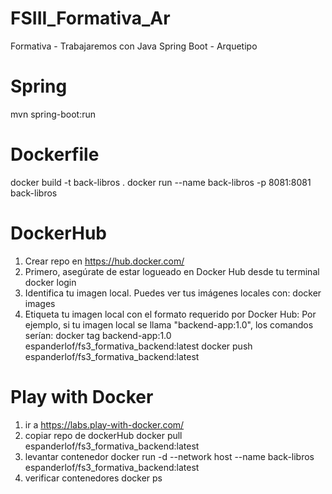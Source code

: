 # FSIII_Formativa_Ar
Formativa - Trabajaremos con Java Spring Boot - Arquetipo

# Spring
mvn spring-boot:run

# Dockerfile
docker build -t back-libros .
docker run --name back-libros -p 8081:8081 back-libros

# DockerHub
1. Crear repo en https://hub.docker.com/
2. Primero, asegúrate de estar logueado en Docker Hub desde tu terminal
    docker login
3. Identifica tu imagen local. Puedes ver tus imágenes locales con:
    docker images
4. Etiqueta tu imagen local con el formato requerido por Docker Hub:
    Por ejemplo, si tu imagen local se llama "backend-app:1.0", los comandos serían:
    docker tag backend-app:1.0 espanderlof/fs3_formativa_backend:latest
    docker push espanderlof/fs3_formativa_backend:latest

# Play with Docker
1. ir a https://labs.play-with-docker.com/
2. copiar repo de dockerHub
    docker pull espanderlof/fs3_formativa_backend:latest
3. levantar contenedor
    docker run -d --network host --name back-libros espanderlof/fs3_formativa_backend:latest
4. verificar contenedores
    docker ps